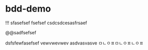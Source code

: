 # bdd-demo
!!!
sfasefsef
fsefsef
csdcsdcesasfrsaef


@@sadfsefsef


dsfsfewfasefsef
vewvwevwev
asdvasvasve
ㅁㄴㅇㅍㅁㄴㅇㅍㄴㅇㅍ

